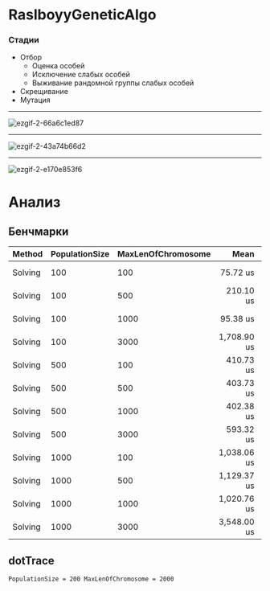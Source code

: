 # RaslboyyGeneticAlgo

### Стадии
- Отбор
    - Оценка особей
    - Исключение слабых особей
    - Выживание рандомной группы слабых особей
- Скрещивание
- Мутация

--------
![ezgif-2-66a6c1ed87](https://user-images.githubusercontent.com/33222839/169855987-87ace248-5cee-413d-af0c-09acd9d89796.gif)

--------

![ezgif-2-43a74b66d2](https://user-images.githubusercontent.com/33222839/169856157-a6310aed-fc11-49cb-ab14-6a78c6e7baea.gif)

--------

![ezgif-2-e170e853f6](https://user-images.githubusercontent.com/33222839/169855735-d9d0c518-7c14-4a94-be3f-0b70595f6328.gif)

# Анализ
## Бенчмарки
|  Method | PopulationSize | MaxLenOfChromosome |        Mean |      Error |     StdDev | Allocated |
|-------- |--------------- |------------------- |------------:|-----------:|-----------:|----------:|
| Solving |            100 |                100 |    75.72 us |   1.657 us |   1.908 us |     51 KB |
| Solving |            100 |                500 |   210.10 us |  17.734 us |  20.422 us |     88 KB |
| Solving |            100 |               1000 |    95.38 us |   3.161 us |   3.246 us |     57 KB |
| Solving |            100 |               3000 | 1,708.90 us | 196.200 us | 218.075 us |    596 KB |
| Solving |            500 |                100 |   410.73 us |   6.011 us |   6.432 us |    245 KB |
| Solving |            500 |                500 |   403.73 us |  11.298 us |  13.011 us |    245 KB |
| Solving |            500 |               1000 |   402.38 us |   4.655 us |   4.981 us |    244 KB |
| Solving |            500 |               3000 |   593.32 us |  25.524 us |  27.310 us |    297 KB |
| Solving |           1000 |                100 | 1,038.06 us | 171.611 us | 197.627 us |    487 KB |
| Solving |           1000 |                500 | 1,129.37 us |  18.859 us |  20.179 us |    541 KB |
| Solving |           1000 |               1000 | 1,020.76 us |  18.904 us |  19.413 us |    488 KB |
| Solving |           1000 |               3000 | 3,548.00 us | 239.612 us | 256.382 us |  1,133 KB |
## dotTrace
`PopulationSize = 200 MaxLenOfChromosome = 2000`
